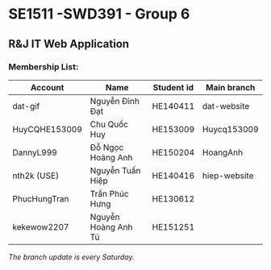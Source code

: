 # SE1511 -SWD391 - Group 6
## R&J IT Web Application

### Membership List:

|**Account**      | **Name**          |**Student id**| **Main branch**|
|-----------------|-------------------|--------------|----------------|
|dat-gif          |Nguyễn Đình Đạt      |HE140411      |dat-website|
|HuyCQHE153009   |Chu Quốc Huy         |HE153009       |Huycq153009|
|DannyL999       |Đỗ Ngọc Hoàng Anh    |HE150204       |HoangAnh|
|nth2k (USE)          |Nguyễn Tuấn Hiệp     |HE140416       |hiep-website|
|PhucHungTran    |Trần Phúc Hưng       |HE130612       
|kekewow2207     |Nguyễn Hoàng Anh Tú  |HE151251|

*The branch update is every Saturday.*
